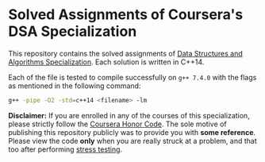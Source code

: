 # Solved Assignments of Coursera's DSA Specialization

This repository contains the solved assignments of [Data Structures and Algorithms Specialization](https://www.coursera.org/specializations/data-structures-algorithms). Each solution is written in C++14.

Each of the file is tested to compile successfully on `g++ 7.4.0` with the flags as mentioned in the following command:

```bash
g++ -pipe -O2 -std=c++14 <filename> -lm
```

**Disclaimer:** If you are enrolled in any of the courses of this specialization, please strictly follow the [Coursera Honor Code](https://learner.coursera.help/hc/en-us/articles/209818863-Coursera-Honor-Code). The sole motive of publishing this repository publicly was to provide you with **some reference**. Please view the code **only** when you are really struck at a problem, and that too after performing [stress testing](https://www.coursera.org/lecture/algorithmic-toolbox/stress-test-implementation-Bskph).
